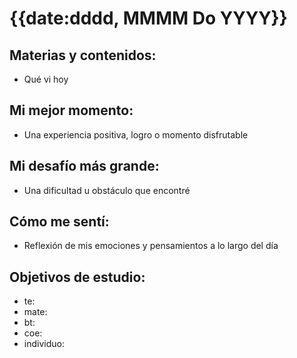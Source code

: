 # {{date:dddd, MMMM Do YYYY}}

## Materias y contenidos:
- Qué vi hoy
## Mi mejor momento:
- Una experiencia positiva, logro o momento disfrutable

## Mi desafío más grande:
- Una dificultad u obstáculo que encontré

## Cómo me sentí:
- Reflexión de mis emociones y pensamientos a lo largo del día

## Objetivos de estudio:
- te:
- mate:
- bt:
- coe:
- individuo:
